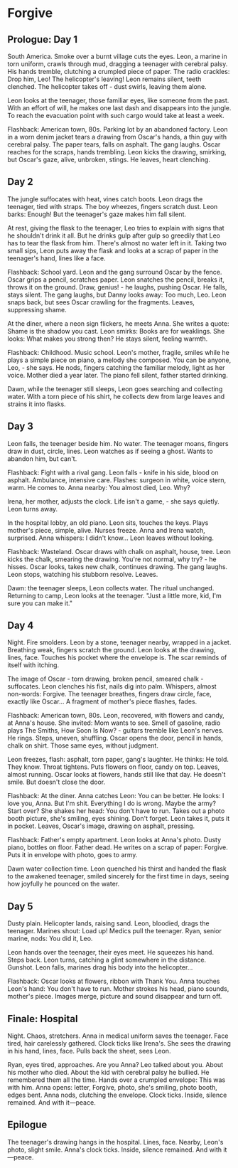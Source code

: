 <!--
Project: Brabus Stories
Company: EasyProTech LLC (www.easypro.tech)
Dev: Brabus
Date: 2025-09-04 16:09:50 UTC
Status: Created
Telegram: https://t.me/easyprotech
-->

# Forgive

## Prologue: Day 1

South America. Smoke over a burnt village cuts the eyes. Leon, a marine in torn uniform, crawls through mud, dragging a teenager with cerebral palsy. His hands tremble, clutching a crumpled piece of paper. The radio crackles: Drop him, Leo! The helicopter's leaving! Leon remains silent, teeth clenched. The helicopter takes off - dust swirls, leaving them alone.

Leon looks at the teenager, those familiar eyes, like someone from the past. With an effort of will, he makes one last dash and disappears into the jungle. To reach the evacuation point with such cargo would take at least a week.

Flashback: American town, 80s. Parking lot by an abandoned factory. Leon in a worn denim jacket tears a drawing from Oscar's hands, a thin guy with cerebral palsy. The paper tears, falls on asphalt. The gang laughs. Oscar reaches for the scraps, hands trembling. Leon kicks the drawing, smirking, but Oscar's gaze, alive, unbroken, stings. He leaves, heart clenching.

## Day 2

The jungle suffocates with heat, vines catch boots. Leon drags the teenager, tied with straps. The boy wheezes, fingers scratch dust. Leon barks: Enough! But the teenager's gaze makes him fall silent.

At rest, giving the flask to the teenager, Leo tries to explain with signs that he shouldn't drink it all. But he drinks gulp after gulp so greedily that Leo has to tear the flask from him. There's almost no water left in it. Taking two small sips, Leon puts away the flask and looks at a scrap of paper in the teenager's hand, lines like a face.

Flashback: School yard. Leon and the gang surround Oscar by the fence. Oscar grips a pencil, scratches paper. Leon snatches the pencil, breaks it, throws it on the ground. Draw, genius! - he laughs, pushing Oscar. He falls, stays silent. The gang laughs, but Danny looks away: Too much, Leo. Leon snaps back, but sees Oscar crawling for the fragments. Leaves, suppressing shame.

At the diner, where a neon sign flickers, he meets Anna. She writes a quote: Shame is the shadow you cast. Leon smirks: Books are for weaklings. She looks: What makes you strong then? He stays silent, feeling warmth.

Flashback: Childhood. Music school. Leon's mother, fragile, smiles while he plays a simple piece on piano, a melody she composed. You can be anyone, Leo, - she says. He nods, fingers catching the familiar melody, light as her voice. Mother died a year later. The piano fell silent, father started drinking.

Dawn, while the teenager still sleeps, Leon goes searching and collecting water. With a torn piece of his shirt, he collects dew from large leaves and strains it into flasks.

## Day 3

Leon falls, the teenager beside him. No water. The teenager moans, fingers draw in dust, circle, lines. Leon watches as if seeing a ghost. Wants to abandon him, but can't.

Flashback: Fight with a rival gang. Leon falls - knife in his side, blood on asphalt. Ambulance, intensive care. Flashes: surgeon in white, voice stern, warm. He comes to. Anna nearby: You almost died, Leo. Why?

Irena, her mother, adjusts the clock. Life isn't a game, - she says quietly. Leon turns away.

In the hospital lobby, an old piano. Leon sits, touches the keys. Plays mother's piece, simple, alive. Nurses freeze. Anna and Irena watch, surprised. Anna whispers: I didn't know... Leon leaves without looking.

Flashback: Wasteland. Oscar draws with chalk on asphalt, house, tree. Leon kicks the chalk, smearing the drawing. You're not normal, why try? - he hisses. Oscar looks, takes new chalk, continues drawing. The gang laughs. Leon stops, watching his stubborn resolve. Leaves.

Dawn: the teenager sleeps, Leon collects water. The ritual unchanged. Returning to camp, Leon looks at the teenager. "Just a little more, kid, I'm sure you can make it."

## Day 4

Night. Fire smolders. Leon by a stone, teenager nearby, wrapped in a jacket. Breathing weak, fingers scratch the ground. Leon looks at the drawing, lines, face. Touches his pocket where the envelope is. The scar reminds of itself with itching.

The image of Oscar - torn drawing, broken pencil, smeared chalk - suffocates. Leon clenches his fist, nails dig into palm. Whispers, almost non-words: Forgive. The teenager breathes, fingers draw circle, face, exactly like Oscar... A fragment of mother's piece flashes, fades.

Flashback: American town, 80s. Leon, recovered, with flowers and candy, at Anna's house. She invited: Mom wants to see. Smell of gasoline, radio plays The Smiths, How Soon Is Now? - guitars tremble like Leon's nerves. He rings. Steps, uneven, shuffling. Oscar opens the door, pencil in hands, chalk on shirt. Those same eyes, without judgment.

Leon freezes, flash: asphalt, torn paper, gang's laughter. He thinks: He told. They know. Throat tightens. Puts flowers on floor, candy on top. Leaves, almost running. Oscar looks at flowers, hands still like that day. He doesn't smile. But doesn't close the door.

Flashback: At the diner. Anna catches Leon: You can be better. He looks: I love you, Anna. But I'm shit. Everything I do is wrong. Maybe the army? Start over? She shakes her head: You don't have to run. Takes out a photo booth picture, she's smiling, eyes shining. Don't forget. Leon takes it, puts it in pocket. Leaves, Oscar's image, drawing on asphalt, pressing.

Flashback: Father's empty apartment. Leon looks at Anna's photo. Dusty piano, bottles on floor. Father dead. He writes on a scrap of paper: Forgive. Puts it in envelope with photo, goes to army.

Dawn water collection time. Leon quenched his thirst and handed the flask to the awakened teenager, smiled sincerely for the first time in days, seeing how joyfully he pounced on the water.

## Day 5

Dusty plain. Helicopter lands, raising sand. Leon, bloodied, drags the teenager. Marines shout: Load up! Medics pull the teenager. Ryan, senior marine, nods: You did it, Leo.

Leon hands over the teenager, their eyes meet. He squeezes his hand. Steps back. Leon turns, catching a glint somewhere in the distance. Gunshot. Leon falls, marines drag his body into the helicopter...

Flashback: Oscar looks at flowers, ribbon with Thank You. Anna touches Leon's hand: You don't have to run. Mother strokes his head, piano sounds, mother's piece. Images merge, picture and sound disappear and turn off.

## Finale: Hospital

Night. Chaos, stretchers. Anna in medical uniform saves the teenager. Face tired, hair carelessly gathered. Clock ticks like Irena's. She sees the drawing in his hand, lines, face. Pulls back the sheet, sees Leon.

Ryan, eyes tired, approaches. Are you Anna? Leo talked about you. About his mother who died. About the kid with cerebral palsy he bullied. He remembered them all the time. Hands over a crumpled envelope: This was with him. Anna opens: letter, Forgive, photo, she's smiling, photo booth, edges bent. Anna nods, clutching the envelope. Clock ticks. Inside, silence remained. And with it—peace.

## Epilogue

The teenager's drawing hangs in the hospital. Lines, face. Nearby, Leon's photo, slight smile. Anna's clock ticks. Inside, silence remained. And with it—peace.
